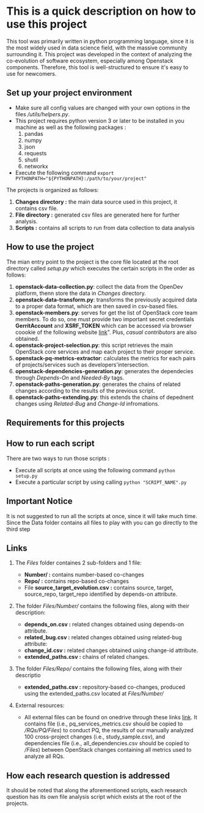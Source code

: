# This is a quick description on how to use this project

This tool was primarily written in python programming language, since it is the most widely used in data science field, with the massive community surrounding it. This project was developed in the context of analyzing the co-evolution of software ecosystem, especially among Openstack components. Therefore, this tool is well-structured to ensure it's easy to use for newcomers.

## Set up your project environment

- Make sure all config values are changed with your own options in the files */utils/helpers.py*.
- This project requires python version 3 or later to be installed in you machine as well as the following packages :
    1. pandas
    2. numpy
    3. json
    4. requests
    5. shutil
    6. networkx
- Execute the following command `export PYTHONPATH="${PYTHONPATH}:/path/to/your/project"`

The projects is organized as follows:

1. **Changes directory :** the main data source used in this project, it contains csv file.
2. **File directory :** generated csv files are generated here for further analysis.
3. **Scripts :** contains all scripts to run from data collection to data analysis

## How to use the project

The mian entry point to the project is the core file located at the root directory called *setup.py* which executes the certain scripts in the order as follows:

1. **openstack-data-collection.py**: collect the data from the OpenDev platform, thenn store the data in *Changes* directory.
2. **openstack-data-transform.py**: transforms the previously acquired data to a proper data format, which are then saved in csv-based files.
3. **openstack-members.py**: serves for get the list of OpenStack core team members. To do so, one must provide two important secret credentials **GerritAccount** and **XSRF_TOKEN** which can be accessed via browser coookie of the following website [link](https://review.opendev.org/admin/repos)". Plus, *casual contributors* are also obtained.
4. **openstack-project-selection.py**: this script retrieves the main OpenStack core services and map each project to their proper service.
5. **openstack-pq-metrics-extractor**: calculates the metrics for each pairs of projects/services such as developers'intersection.
6. **openstack-dependencies-generation.py**: generates the dependecies through *Depends-On* and *Needed-By* tags.
7. **openstack-paths-generation.py**: generates the chains of related changes according to the results of the previous script.
8. **openstack-paths-extending.py**: this extends the chains of depednent changes using *Related-Bug* and *Change-Id* infromations.

## Requirements for this projects



## How to run each script

There are two ways to run those scripts :

- Execute all scripts at once using the following command `python setup.py`
- Execute a particular script by using calling `python "SCRIPT_NAME".py`

## Important Notice

It is not suggested to run all the scripts at once, since it will take much time. Since the Data folder contains all files to play with you can go directly to the third step

## Links

1. The *Files* folder containes 2 sub-folders and 1 file:
    - **Number/ :** contains number-based co-changes
    - **Repo/ :** contains repo-based co-changes
    - File **source_target_evolution.csv :** contains source, target, source_repo, target_repo identified by depends-on attribute.

2. The folder *Files/Number/* contains the following files, along with their description:
    - **depends_on.csv :** related changes obtained using depends-on attribute.
    - **related_bug.csv :** related changes obtained using related-bug attribute:
    - **change_id.csv :** related changes obtained using change-id attribute.
    - **extended_paths.csv :** chains of related changes.

3. The folder *Files/Repo/* contains the following files, along with their descriptio
    - **extended_paths.csv :** repository-based co-changes, produced using the extended_paths.csv located at *Files/Number/*
    <!-- - **metrics.csv :** /Files/Repo/metrics.csv -->

4. External resources:
    - All external files can be found on onedrive through these links 
    [link](https://etsmtl365-my.sharepoint.com/:f:/r/personal/ali_arabat_1_ens_etsmtl_ca/Documents/Co-evolution%20of%20Multi-component%20systems?csf=1&web=1&e=0zgkJt). It contains file (i.e., pq_services_metrics.csv should be copied to */RQs/PQ/Files*) to conduct PQ, the results of our manually analyzed 100 cross-project changes (i.e., study_sample.csv), and dependencies file (i.e., all_dependencies.csv should be copied to */Files*) between OpenStack changes containing all metrics used to analyze all RQs.

## How each research question is addressed

It should be noted that along the aforementioned scripts, each research question has its own file analysis script which exists at the root of the projects. 